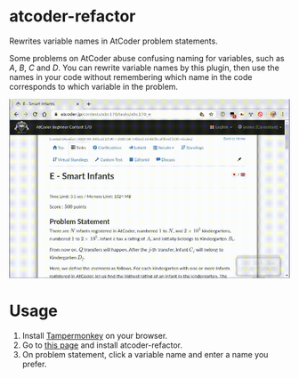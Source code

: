# atcoder-refactor

Rewrites variable names in AtCoder problem statements.

Some problems on AtCoder abuse confusing naming for variables, such as *A*, *B*, *C* and *D*. You can rewrite variable names by this plugin, then use the names in your code without remembering which name in the code corresponds to which variable in the problem.

![Screenshot](screenshot.gif)

# Usage

1. Install [Tampermonkey](https://tampermonkey.net/) on your browser.
2. Go to [this page](https://greasyfork.org/en/scripts/405398-atcoder-refactor) and install atcoder-refactor.
3. On problem statement, click a variable name and enter a name you prefer.
